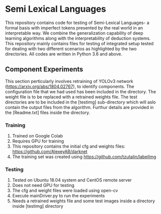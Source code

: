 # Semi Lexical Languages
This repository contains code for testing of Semi-Lexical Languages- a formal basis with imperfect tokens presented by the real world in an interpretable way. We combine the generalization capability of deep learning algorithms along with the interpretability of deduction systems. This repository mainly contains files for testing of integrated setup tested for dealing with two different scenarios as highlighted by the two directories. All codes are written in Python 3.6 and above.

## Component Experiments
This section perticularly involves retraining of YOLOv3 network (https://arxiv.org/abs/1804.02767), to identify components. The configuration file that we had used has been included in the directory. The weight file is to be replaced with a retrained weights file. The test directories are to be included in the [testimg] sub-directory which will aslo contain the output files from the algorithm. Furthur details are provided in the [Readme.txt] files inside the directory.

### Training
1. Trained on Google Colab
2. Requires GPU for training
3. This repository contains the initial cfg and weights files: https://github.com/AlexeyAB/darknet
4. The training set was created using https://github.com/tzutalin/labelImg

### Testing
1. Tested on Ubuntu 18.04 system and CentOS remote server
2. Does not need GPU for testing
3. The cfg and weight files were loaded using open-cv
4. Execute mainDriver.py to run the experiments
5. Needs a retrained weights file and some test images inside a directory inside [testimg] directory
